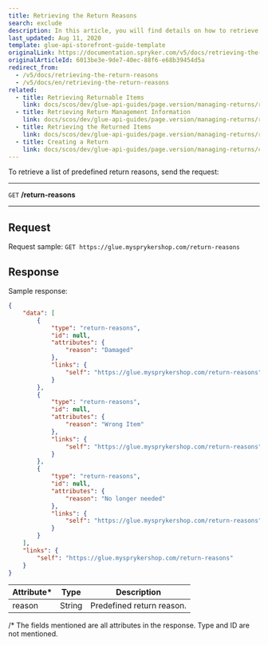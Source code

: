 ```yaml
---
title: Retrieving the Return Reasons
search: exclude
description: In this article, you will find details on how to retrieve the return reasons via the Spryker Glue API.
last_updated: Aug 11, 2020
template: glue-api-storefront-guide-template
originalLink: https://documentation.spryker.com/v5/docs/retrieving-the-return-reasons
originalArticleId: 6013be3e-9de7-40ec-88f6-e68b39454d5a
redirect_from:
  - /v5/docs/retrieving-the-return-reasons
  - /v5/docs/en/retrieving-the-return-reasons
related:
  - title: Retrieving Returnable Items
    link: docs/scos/dev/glue-api-guides/page.version/managing-returns/retrieving-returnable-items.html
  - title: Retrieving Return Management Information
    link: docs/scos/dev/glue-api-guides/page.version/managing-returns/retrieving-return-management-information.html
  - title: Retrieving the Returned Items
    link: docs/scos/dev/glue-api-guides/page.version/managing-returns/retrieving-the-returned-items.html
  - title: Creating a Return
    link: docs/scos/dev/glue-api-guides/page.version/managing-returns/creating-a-return.html
---
```


To retrieve a list of predefined return reasons, send the request:
***
`GET` **/return-reasons**
***
## Request
Request sample:  `GET https://glue.mysprykershop.com/return-reasons`

## Response
Sample response: 
```json
{
    "data": [
        {
            "type": "return-reasons",
            "id": null,
            "attributes": {
                "reason": "Damaged"
            },
            "links": {
                "self": "https://glue.mysprykershop.com/return-reasons"
            }
        },
        {
            "type": "return-reasons",
            "id": null,
            "attributes": {
                "reason": "Wrong Item"
            },
            "links": {
                "self": "https://glue.mysprykershop.com/return-reasons"
            }
        },
        {
            "type": "return-reasons",
            "id": null,
            "attributes": {
                "reason": "No longer needed"
            },
            "links": {
                "self": "https://glue.mysprykershop.com/return-reasons"
            }
        }
    ],
    "links": {
        "self": "https://glue.mysprykershop.com/return-reasons"
    }
}
```

| Attribute* | Type | Description |
| --- | --- | --- |
| reason | String | Predefined return reason. |
/* The fields mentioned are all attributes in the response. Type and ID are not mentioned.
